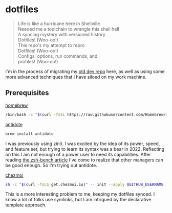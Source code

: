 # dotfiles

> Life is like a hurricane here in Shellville  
> Needed me a toolchain to wrangle this shell hell  
> A syncing mystery with versioned history  
> Dotfiles! (Woo-oo!)  
> This repo's my attempt to repro  
> Dotfiles! (Woo-oo!)  
> Configs, options, run commands, and  
> profiles! (Woo-oo!)  

I'm in the process of migrating my [old dev repo](https://github.com/ahjota/dev/) here, as well as using some more advanced techniques that I have siloed on my work machine.

## Prerequisites

[homebrew](https://brew.sh/)
```sh
/bin/bash -c "$(curl -fsSL https://raw.githubusercontent.com/Homebrew/install/HEAD/install.sh)"
```

[antidote](https://getantidote.github.io/)
```sh
brew install antidote
```

I was previously using zinit. I was excited by the idea of its power, speed, and feature set, but trying to learn its syntax was a bear in 2022. Reflecting on this I am not enough of a power user to need its capabilities. After reading [the zsh-bench article](https://github.com/romkatv/zsh-bench) I've come to realize that other managers can be good enough. So I'm trying out antidote.

[chezmoi](https://www.chezmoi.io/)
```sh
sh -c "$(curl -fsLS get.chezmoi.io)" -- init --apply $GITHUB_USERNAME
```

This is a more interesting problem to me, keeping my dotfiles synced. I know a lot of folks use symlinks, but I am intrigued by the declarative template approach.
